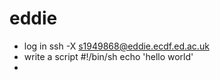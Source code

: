 # eddie
- log in
ssh -X s1949868@eddie.ecdf.ed.ac.uk
- write a script
#!/bin/sh
echo 'hello world'
- 

<!--stackedit_data:
eyJoaXN0b3J5IjpbLTIwNzAwNzU3ODksLTIxMDgxMDgwNTksLT
IwODg3NDY2MTJdfQ==
-->